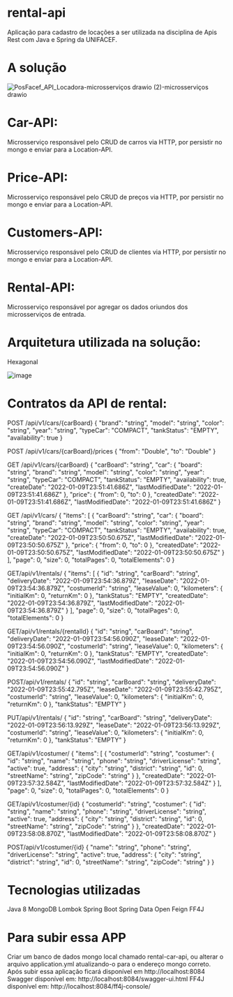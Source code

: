 # rental-api
Aplicação para cadastro de locações a ser utilizada na disciplina de Apis Rest com Java e Spring da UNIFACEF.

# A solução

![PosFacef_API_Locadora-microsserviços drawio (2)-microsserviços drawio](https://user-images.githubusercontent.com/64381101/148108906-9786a8c2-7470-447d-8b67-c461020b0d75.png)


# Car-API:

Microsserviço responsável pelo CRUD de carros via HTTP, por persistir no mongo e enviar para a Location-API.

# Price-API:

Microsserviço responsável pelo CRUD de preços via HTTP, por persistir no mongo e enviar para a Location-API.

# Customers-API:

Microsserviço responsável pelo CRUD de clientes via HTTP, por persistir no mongo e enviar para a Location-API.

# Rental-API:

Microsserviço responsável por agregar os dados oriundos dos microsserviços de entrada.

# Arquitetura utilizada na solução:

Hexagonal

![image](https://user-images.githubusercontent.com/64381101/145391252-c6f74a82-2a81-4ef0-9aa2-8ba86a38cd75.png)

# Contratos da API de rental:

POST /api/v1/cars/{carBoard}
{
  "brand": "string",
  "model": "string",
  "color": "string",
  "year": "string",
  "typeCar": "COMPACT",
  "tankStatus": "EMPTY",
  "availability": true
}

POST /api/v1/cars/{carBoard}/prices
{
  "from": "Double",
  "to": "Double"
}

GET /api/v1/cars/{carBoard}
{
  "carBoard": "string",
  "car": {
    "board": "string",
    "brand": "string",
    "model": "string",
    "color": "string",
    "year": "string",
    "typeCar": "COMPACT",
    "tankStatus": "EMPTY",
    "availability": true,
    "createDate": "2022-01-09T23:51:41.686Z",
    "lastModifiedDate": "2022-01-09T23:51:41.686Z"
  },
  "price": {
    "from": 0,
    "to": 0
  },
  "createdDate": "2022-01-09T23:51:41.686Z",
  "lastModifiedDate": "2022-01-09T23:51:41.686Z"
}

GET /api/v1/cars/
{
  "items": [
    {
      "carBoard": "string",
      "car": {
        "board": "string",
        "brand": "string",
        "model": "string",
        "color": "string",
        "year": "string",
        "typeCar": "COMPACT",
        "tankStatus": "EMPTY",
        "availability": true,
        "createDate": "2022-01-09T23:50:50.675Z",
        "lastModifiedDate": "2022-01-09T23:50:50.675Z"
      },
      "price": {
        "from": 0,
        "to": 0
      },
      "createdDate": "2022-01-09T23:50:50.675Z",
      "lastModifiedDate": "2022-01-09T23:50:50.675Z"
    }
  ],
  "page": 0,
  "size": 0,
  "totalPages": 0,
  "totalElements": 0
}

GET/api/v1/rentals/
{
  "items": [
    {
      "id": "string",
      "carBoard": "string",
      "deliveryDate": "2022-01-09T23:54:36.879Z",
      "leaseDate": "2022-01-09T23:54:36.879Z",
      "costumerId": "string",
      "leaseValue": 0,
      "kilometers": {
        "initialKm": 0,
        "returnKm": 0
      },
      "tankStatus": "EMPTY",
      "createdDate": "2022-01-09T23:54:36.879Z",
      "lastModifiedDate": "2022-01-09T23:54:36.879Z"
    }
  ],
  "page": 0,
  "size": 0,
  "totalPages": 0,
  "totalElements": 0
}

GET/api/v1/rentals/{rentalId}
{
  "id": "string",
  "carBoard": "string",
  "deliveryDate": "2022-01-09T23:54:56.090Z",
  "leaseDate": "2022-01-09T23:54:56.090Z",
  "costumerId": "string",
  "leaseValue": 0,
  "kilometers": {
    "initialKm": 0,
    "returnKm": 0
  },
  "tankStatus": "EMPTY",
  "createdDate": "2022-01-09T23:54:56.090Z",
  "lastModifiedDate": "2022-01-09T23:54:56.090Z"
}

POST/api/v1/rentals/
{
  "id": "string",
  "carBoard": "string",
  "deliveryDate": "2022-01-09T23:55:42.795Z",
  "leaseDate": "2022-01-09T23:55:42.795Z",
  "costumerId": "string",
  "leaseValue": 0,
  "kilometers": {
    "initialKm": 0,
    "returnKm": 0
  },
  "tankStatus": "EMPTY"
}

PUT/api/v1/rentals/
{
  "id": "string",
  "carBoard": "string",
  "deliveryDate": "2022-01-09T23:56:13.929Z",
  "leaseDate": "2022-01-09T23:56:13.929Z",
  "costumerId": "string",
  "leaseValue": 0,
  "kilometers": {
    "initialKm": 0,
    "returnKm": 0
  },
  "tankStatus": "EMPTY"
}

GET/api/v1/costumer/
{
  "items": [
    {
      "costumerId": "string",
      "costumer": {
        "id": "string",
        "name": "string",
        "phone": "string",
        "driverLicense": "string",
        "active": true,
        "address": {
          "city": "string",
          "district": "string",
          "id": 0,
          "streetName": "string",
          "zipCode": "string"
        }
      },
      "createdDate": "2022-01-09T23:57:32.584Z",
      "lastModifiedDate": "2022-01-09T23:57:32.584Z"
    }
  ],
  "page": 0,
  "size": 0,
  "totalPages": 0,
  "totalElements": 0
}

GET/api/v1/costumer/{id}
{
  "costumerId": "string",
  "costumer": {
    "id": "string",
    "name": "string",
    "phone": "string",
    "driverLicense": "string",
    "active": true,
    "address": {
      "city": "string",
      "district": "string",
      "id": 0,
      "streetName": "string",
      "zipCode": "string"
    }
  },
  "createdDate": "2022-01-09T23:58:08.870Z",
  "lastModifiedDate": "2022-01-09T23:58:08.870Z"
}

POST/api/v1/costumer/{id}
{
  "name": "string",
  "phone": "string",
  "driverLicense": "string",
  "active": true,
  "address": {
    "city": "string",
    "district": "string",
    "id": 0,
    "streetName": "string",
    "zipCode": "string"
  }
}

# Tecnologias utilizadas
Java 8
MongoDB
Lombok
Spring Boot
Spring Data
Open Feign
FF4J


# Para subir essa APP
Criar um banco de dados mongo local chamado rental-car-api, ou alterar o arquivo application.yml atualizando-o para o endereço mongo correto.
Após subir essa aplicação ficará disponível em http://localhost:8084
Swagger disponível em: http://localhost:8084/swagger-ui.html
FF4J disponível em: http://localhost:8084/ff4j-console/
